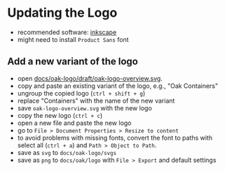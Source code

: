 # Updating the Logo

- recommended software: [inkscape](https://inkscape.org/)
- might need to install `Product Sans` font

## Add a new variant of the logo

- open
  [docs/oak-logo/draft/oak-logo-overview.svg](docs/oak-logo/draft/oak-logo-overview.svg).
- copy and paste an existing variant of the logo, e.g., "Oak Containers"
- ungroup the copied logo (`ctrl + shift + g`)
- replace "Containers" with the name of the new variant
- save `oak-logo-overview.svg` with the new logo
- copy the new logo (`ctrl + c`)
- open a new file and paste the new logo
- go to `File > Document Properties > Resize to content`
- to avoid problems with missing fonts, convert the font to paths with select
  all (`ctrl + a`) and `Path > Object to Path`.
- save as `svg` to `docs/oak-logo/svgs`
- save as `png` to `docs/oak/logo` with `File > Export` and default settings
